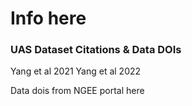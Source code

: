 # Info here

### UAS Dataset Citations & Data DOIs
Yang et al 2021
Yang et al 2022

Data dois from NGEE portal here
